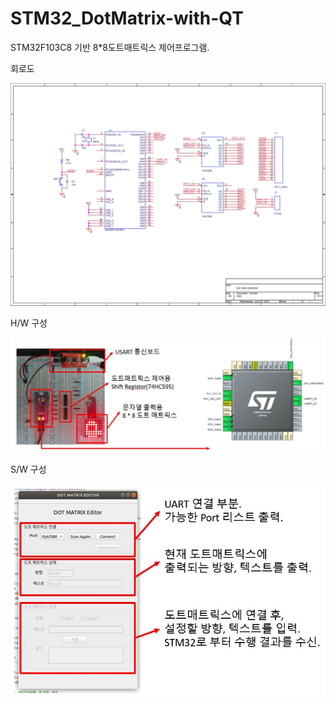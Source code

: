 # STM32_DotMatrix-with-QT
STM32F103C8 기반 8*8도트매트릭스 제어프로그램.

회로도

![Alt text](/img/회로도.jpg "회로도")

H/W 구성

![Alt text](/img/HW구성도.JPG "하드웨어 구성")

S/W 구성

![Alt text](/img/SW구성도.JPG "소프트웨어 구성")
